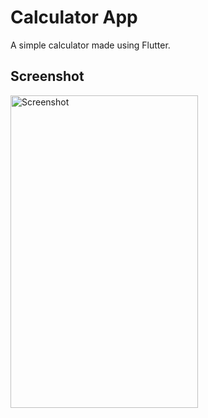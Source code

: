 # Calculator App


A simple calculator made using Flutter.

## Screenshot 

<img src="https://github.com/user-attachments/assets/d80214a6-6797-48bc-a811-76c131333d01" alt="Screenshot" width="300" height="500">





